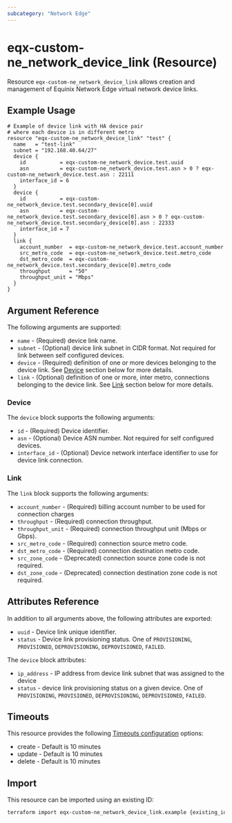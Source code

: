 ```yaml
---
subcategory: "Network Edge"
---
```


# eqx-custom-ne_network_device_link (Resource)

Resource `eqx-custom-ne_network_device_link` allows creation and management of Equinix
Network Edge virtual network device links.

## Example Usage

```hcl
# Example of device link with HA device pair
# where each device is in different metro
resource "eqx-custom-ne_network_device_link" "test" {
  name   = "test-link"
  subnet = "192.168.40.64/27"
  device {
    id           = eqx-custom-ne_network_device.test.uuid
    asn          = eqx-custom-ne_network_device.test.asn > 0 ? eqx-custom-ne_network_device.test.asn : 22111
    interface_id = 6
  }
  device {
    id           = eqx-custom-ne_network_device.test.secondary_device[0].uuid
    asn          = eqx-custom-ne_network_device.test.secondary_device[0].asn > 0 ? eqx-custom-ne_network_device.test.secondary_device[0].asn : 22333
    interface_id = 7
  }
  link {
    account_number  = eqx-custom-ne_network_device.test.account_number
    src_metro_code  = eqx-custom-ne_network_device.test.metro_code
    dst_metro_code  = eqx-custom-ne_network_device.test.secondary_device[0].metro_code
    throughput      = "50"
    throughput_unit = "Mbps"
  }
}

```

## Argument Reference

The following arguments are supported:

* `name` - (Required) device link name.
* `subnet` - (Optional) device link subnet in CIDR format. Not required for link
between self configured devices.
* `device` - (Required) definition of one or more devices belonging to the
device link. See [Device](#device) section below for more details.
* `link` - (Optional) definition of one or more, inter metro, connections belonging
to the device link. See [Link](#link) section below for more details.

### Device

The `device` block supports the following arguments:

* `id` - (Required) Device identifier.
* `asn` - (Optional) Device ASN number. Not required for self configured devices.
* `interface_id` - (Optional) Device network interface identifier to use for device link
connection.

### Link

The `link` block supports the following arguments:

* `account_number` - (Required) billing account number to be used for
connection charges
* `throughput` - (Required) connection throughput.
* `throughput_unit` - (Required) connection throughput unit (Mbps or Gbps).
* `src_metro_code` - (Required) connection source metro code.
* `dst_metro_code` - (Required) connection destination metro code.
* `src_zone_code` - (Deprecated) connection source zone code is not required.
* `dst_zone_code` - (Deprecated) connection destination zone code is not required.

## Attributes Reference

In addition to all arguments above, the following attributes are exported:

* `uuid` - Device link unique identifier.
* `status` - Device link provisioning status. One of `PROVISIONING`, `PROVISIONED`,
`DEPROVISIONING`, `DEPROVISIONED`, `FAILED`.

The `device` block attributes:

* `ip_address` - IP address from device link subnet that was assigned to the device
* `status` - device link provisioning status on a given device. One of `PROVISIONING`,
`PROVISIONED`, `DEPROVISIONING`, `DEPROVISIONED`, `FAILED`.

## Timeouts

This resource provides the following [Timeouts configuration](https://www.terraform.io/language/resources/syntax#operation-timeouts)
options:

* create - Default is 10 minutes
* update - Default is 10 minutes
* delete - Default is 10 minutes

## Import

This resource can be imported using an existing ID:

```sh
terraform import eqx-custom-ne_network_device_link.example {existing_id}
```
